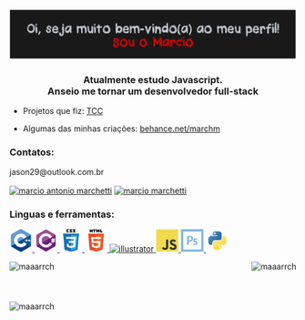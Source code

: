 

<a href="(https://www.linkedin.com/in/marcioamarchetti/)" target="_blank" rel="noreferrer"> <img src="gittop.png" alt="apresentação"/> </a>

<h3 align="center">Atualmente estudo Javascript. <br> Anseio me tornar um desenvolvedor full-stack</h3>

- Projetos que fiz: [TCC](https://www.behance.net/gallery/111154951/Produtos-para-Website-(TCC)/modules/635946773)

- Algumas das minhas criações: [behance.net/marchm](https://www.behance.net/marchm)


<h3 align="left">Contatos:</h3> 
<p align="left">
 <p align="left">jason29@outlook.com.br </p>
<a href="https://linkedin.com/in/marcio antonio marchetti" target="blank"><img align="center" src="https://raw.githubusercontent.com/rahuldkjain/github-profile-readme-generator/master/src/images/icons/Social/linked-in-alt.svg" alt="marcio antonio marchetti" height="30" width="40" /></a>
<a href="https://www.behance.net/marcio marchetti" target="blank"><img align="center" src="https://raw.githubusercontent.com/rahuldkjain/github-profile-readme-generator/master/src/images/icons/Social/behance.svg" alt="marcio marchetti" height="30" width="40" /></a>
</p>

<h3 align="left">Linguas e ferramentas:</h3>
<p align="left"> <a href="https://www.w3schools.com/cpp/" target="_blank" rel="noreferrer"> <img src="https://raw.githubusercontent.com/devicons/devicon/master/icons/cplusplus/cplusplus-original.svg" alt="cplusplus" width="40" height="40"/> </a> <a href="https://www.w3schools.com/cs/" target="_blank" rel="noreferrer"> <img src="https://raw.githubusercontent.com/devicons/devicon/master/icons/csharp/csharp-original.svg" alt="csharp" width="40" height="40"/> </a> <a href="https://www.w3schools.com/css/" target="_blank" rel="noreferrer"> <img src="https://raw.githubusercontent.com/devicons/devicon/master/icons/css3/css3-original-wordmark.svg" alt="css3" width="40" height="40"/> </a> <a href="https://www.w3.org/html/" target="_blank" rel="noreferrer"> <img src="https://raw.githubusercontent.com/devicons/devicon/master/icons/html5/html5-original-wordmark.svg" alt="html5" width="40" height="40"/> </a> <a href="https://www.adobe.com/in/products/illustrator.html" target="_blank" rel="noreferrer"> <img src="https://www.vectorlogo.zone/logos/adobe_illustrator/adobe_illustrator-icon.svg" alt="illustrator" width="40" height="40"/> </a> <a href="https://developer.mozilla.org/en-US/docs/Web/JavaScript" target="_blank" rel="noreferrer"> <img src="https://raw.githubusercontent.com/devicons/devicon/master/icons/javascript/javascript-original.svg" alt="javascript" width="40" height="40"/> </a> <a href="https://www.photoshop.com/en" target="_blank" rel="noreferrer"> <img src="https://raw.githubusercontent.com/devicons/devicon/master/icons/photoshop/photoshop-line.svg" alt="photoshop" width="40" height="40"/> </a> <a href="https://www.python.org" target="_blank" rel="noreferrer"> <img src="https://raw.githubusercontent.com/devicons/devicon/master/icons/python/python-original.svg" alt="python" width="40" height="40"/> </a> </p>

<div>

<img height="150em" src="https://github-readme-stats.vercel.app/api?username=maaarrch&show_icons=true&theme=dark&title_color=ff0000&text_color=ff0000&locale=PT-BR" alt="maaarrch" />

<img height="150em" align="right" src="https://github-readme-stats.vercel.app/api/top-langs?username=maaarrch&show_icons=true&theme=dark&title_color=ff0000&text_color=ff0000&locale=PT-BR&layout=compact" alt="maaarrch" />


<br>
<br>
<br>
<br>
<img align="center" src="https://github-readme-streak-stats.herokuapp.com/?user=maaarrch&theme=dark" alt="maaarrch" />
</div>
